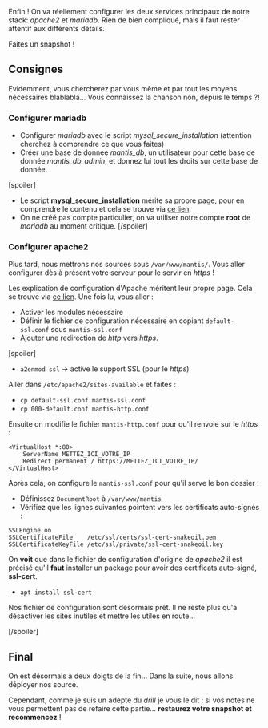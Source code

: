 Enfin ! On va réellement configurer les deux services principaux de notre stack: _apache2_ et _mariadb_. Rien de bien compliqué, mais il faut rester attentif aux différents détails.

<div class="astuce">Faites un snapshot !</div>

## Consignes
Evidemment, vous chercherez par vous même et par tout les moyens nécessaires blablabla... Vous connaissez la chanson non, depuis le temps ?!
### Configurer mariadb
 - Configurer _mariadb_ avec le script _mysql_secure_installation_ (attention cherchez à comprendre ce que vous faites)
 - Créer une base de donnee _mantis_db_, un utilisateur pour cette base de donnée _mantis_db_admin_, et donnez lui tout les droits sur cette base de donnée.

[spoiler]
 - Le script **mysql_secure_installation** mérite sa propre page, pour en comprendre le contenu et cela se trouve via [ce lien](https://tunkasina.github.io/CoursPereBoullard/#/./CoursApache/Chapitres/App.01%20mysql_secure_installation.md).
 - On ne créé pas compte particulier, on va utiliser notre compte **root** de _mariadb_ au moment critique.
[/spoiler]

### Configurer apache2
Plus tard, nous mettrons nos sources sous `/var/www/mantis/`. Vous aller configurer dès à présent votre serveur pour le servir en _https_ !

Les explication de configuration d'Apache méritent leur propre page. Cela se trouve via [ce lien](https://tunkasina.github.io/CoursPereBoullard/#/./CoursApache/Chapitres/App.03%20Apache.md). Une fois lu, vous aller :
 - Activer les modules nécessaire
 - Définir le fichier de configuration nécessaire en copiant `default-ssl.conf` sous `mantis-ssl.conf`
 - Ajouter une redirection de _http_ vers _https_.

[spoiler]
 - `a2enmod ssl` → active le support SSL (pour le _https_)

Aller dans `/etc/apache2/sites-available` et faites :
 - `cp default-ssl.conf mantis-ssl.conf`
 - `cp 000-default.conf mantis-http.conf`

Ensuite on modifie le fichier `mantis-http.conf` pour qu'il renvoie sur le _https_ : 
```
<VirtualHost *:80>
    ServerName METTEZ_ICI_VOTRE_IP
    Redirect permanent / https://METTEZ_ICI_VOTRE_IP/
</VirtualHost>
```

Après cela, on configure le `mantis-ssl.conf` pour qu'il serve le bon dossier :
 - Définissez `DocumentRoot` à `/var/www/mantis`
 - Vérifiez que les lignes suivantes pointent vers les certificats auto-signés :
```
SSLEngine on
SSLCertificateFile    /etc/ssl/certs/ssl-cert-snakeoil.pem
SSLCertificateKeyFile /etc/ssl/private/ssl-cert-snakeoil.key
```

On **voit** que dans le fichier de configuration d'origine de _apache2_ il est précisé qu'il **faut** installer un package pour avoir des certificats auto-signé, **ssl-cert**.
 - `apt install ssl-cert`

Nos fichier de configuration sont désormais prêt. Il ne reste plus qu'a désactiver les sites inutiles et mettre les utiles en route...



[/spoiler]

## Final
On est désormais à deux doigts de la fin… Dans la suite, nous allons déployer nos source.

Cependant, comme je suis un adepte du _drill_ je vous le dit : si vos notes ne vous permettent pas de refaire cette partie… **restaurez votre snapshot et recommencez** !